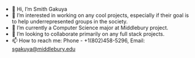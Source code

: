 - 👋 Hi, I’m Smith Gakuya
- 👀 I’m interested in working on any cool projects, especially if their goal is to help underrepresented groups in the society.
- 🌱 I’m currently a Computer Science major at Middlebury project.
- 💞️ I’m looking to collaborate primarily on any full stack projects.
- 📫 How to reach me: Phone - +1(802)458-5296, Email: sgakuya@middlebury.edu

<!---
Sgakuya/Sgakuya is a ✨ special ✨ repository because its `README.md` (this file) appears on your GitHub profile.
You can click the Preview link to take a look at your changes.
--->
